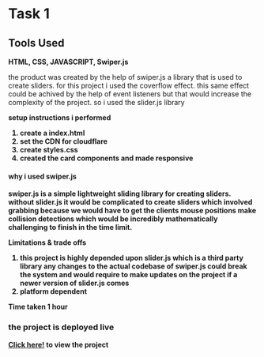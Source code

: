 # Task 1 

## Tools Used
<b>HTML, CSS, JAVASCRIPT, Swiper.js</b>

<p>
  the product was created by the help of swiper.js a library that is used to create sliders. 
  for this project i used the coverflow effect. this same effect could be achived by the help of event listeners but that would increase the complexity of the project.
  so i used the slider.js library 
</p>

<strong>setup instructions<strong> i performed
1. create a index.html 
2. set the CDN for cloudflare
3. create styles.css 
4. created the card components and made responsive

#### why i used swiper.js 
swiper.js is a simple lightweight sliding library for creating sliders. without slider.js it would be complicated to create sliders which involved grabbing because we would have to get the clients mouse positions make collision detections which would be incredibly mathematically challenging to finish in the time limit.

Limitations & trade offs
1. this project is highly depended upon slider.js which is a third party library any changes to the actual codebase of swiper.js could break the system and would require to make updates on the project if a newer version of slider.js comes
2. platform dependent

   
<b> Time taken 1 hour</b>
### the project is deployed live 
<a href="https://vritech-interview.vercel.app/">Click here!</a> <span>to view the project</span>
